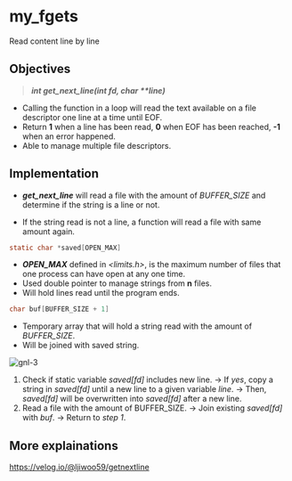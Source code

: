 # my_fgets
Read content line by line

## Objectives

> **_int get\_next\_line(int fd, char \**line)_**

* Calling the function in a loop will read the text available on a file descriptor one line at a time until EOF.
* Return **1** when a line has been read, **0** when EOF has been reached, **-1** when an error happened.
* Able to manage multiple file descriptors.

## Implementation

* **_get\_next\_line_** will read a file with the amount of _BUFFER\_SIZE_ and determine if the string is a line or not.
- If the string read is not a line, a function will read a file with same amount again.

```c
static char *saved[OPEN_MAX]
```

* _**OPEN\_MAX**_ defined in _<limits.h>_, is the maximum number of files that one process can have open at any one time.
* Used double pointer to manage strings from **n** files.
* Will hold lines read until the program ends.

```c
char buf[BUFFER_SIZE + 1]
```

* Temporary array that will hold a string read with the amount of _BUFFER\_SIZE_.
* Will be joined with saved string.

![gnl-3](https://user-images.githubusercontent.com/54715744/111077315-92580380-8533-11eb-9b5e-4ff608dd02f6.png)

1. Check if static variable _saved[fd]_ includes new line.
-> If _yes_, copy a string in _saved[fd]_ until a new line to a given variable _line_.
-> Then, _saved[fd]_ will be overwritten into _saved[fd]_ after a new line.
2. Read a file with the amount of BUFFER\_SIZE.
-> Join existing _saved[fd]_ with _buf_.
-> Return to _step 1_.


## More explainations
https://velog.io/@ljiwoo59/getnextline
